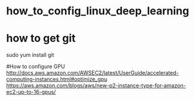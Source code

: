 # how_to_config_linux_deep_learning
# how to get git
sudo yum install git

#How to configure GPU
http://docs.aws.amazon.com/AWSEC2/latest/UserGuide/accelerated-computing-instances.html#optimize_gpu
https://aws.amazon.com/blogs/aws/new-p2-instance-type-for-amazon-ec2-up-to-16-gpus/
